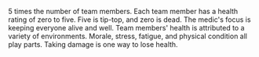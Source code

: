 5 times the number of team members. Each team member has a health rating of zero to five. Five is tip-top, and zero is dead. The medic's focus is keeping everyone alive and well. Team members' health is attributed to a variety of environments. Morale, stress, fatigue, and physical condition all play parts. Taking damage is one way to lose health.